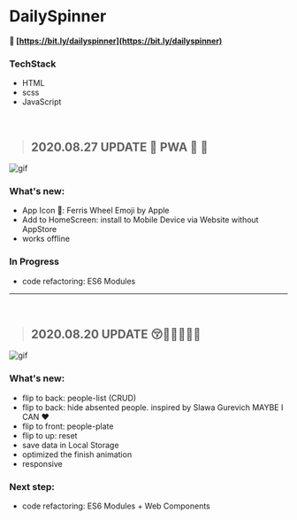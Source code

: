 # DailySpinner

**🔗 [https://bit.ly/dailyspinner](https://bit.ly/dailyspinner)**

### TechStack

- HTML
- scss
- JavaScript

&nbsp;

> ## 2020.08.27 UPDATE 🎊 PWA 🎡 📲

![gif](https://media3.giphy.com/media/gKg3M8V1zKzrUpSr7q/giphy.gif)

### What's new:

- App Icon 🎡: Ferris Wheel Emoji by Apple
- Add to HomeScreen: install to Mobile Device via Website without AppStore
- works offline

### In Progress

- code refactoring: ES6 Modules

---

&nbsp;

> ## 2020.08.20 UPDATE 😚🎊🎉🎁🎏🥰

![gif](https://media1.giphy.com/media/ely9fN0XKEGNagjlXS/giphy.gif)

### What's new:

- flip to back: people-list (CRUD)
- flip to back: hide absented people. inspired by Slawa Gurevich MAYBE I CAN ❤️
- flip to front: people-plate
- flip to up: reset
- save data in Local Storage
- optimized the finish animation
- responsive

### Next step:

- code refactoring: ES6 Modules + Web Components

